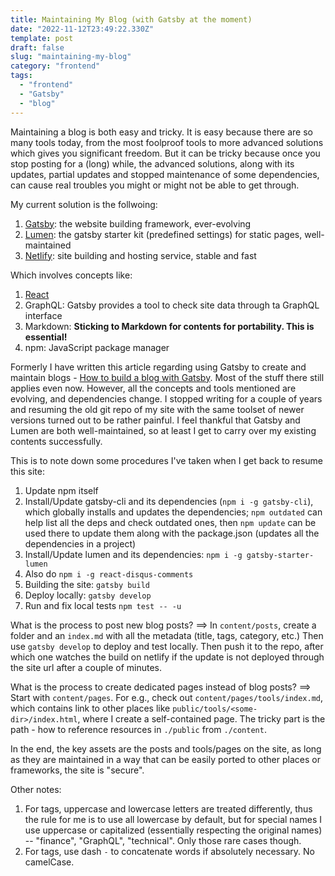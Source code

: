 ```yaml
---
title: Maintaining My Blog (with Gatsby at the moment)
date: "2022-11-12T23:49:22.330Z"
template: post
draft: false
slug: "maintaining-my-blog" 
category: "frontend"
tags:
  - "frontend"
  - "Gatsby"
  - "blog"
---
```


Maintaining a blog is both easy and tricky. It is easy because there are so many tools today, from the most foolproof tools to more advanced solutions which gives you significant freedom. But it can be tricky because once you stop posting for a (long) while, the advanced solutions, along with its updates, partial updates and stopped maintenance of some dependencies, can cause real troubles you might or might not be able to get through.

My current solution is the follwoing:
1. [Gatsby](https://www.gatsbyjs.com/): the website building framework, ever-evolving
2. [Lumen](https://github.com/alxshelepenok/gatsby-starter-lumen): the gatsby starter kit (predefined settings) for static pages, well-maintained
3. [Netlify](https://app.netlify.com): site building and hosting service, stable and fast

Which involves concepts like:
1. [React](https://reactjs.org/)
2. GraphQL: Gatsby provides a tool to check site data through ta GraphQL interface
3. Markdown: **Sticking to Markdown for contents for portability. This is essential!**
4. npm: JavaScript package manager

Formerly I have written this article regarding using Gatsby to create and maintain blogs - [How to build a blog with Gatsby](https://zzxxian.netlify.app/posts/2018-09-18-gatsby-blog/gatsby-blog). Most of the stuff there still applies even now. However, all the concepts and tools mentioned are evolving, and dependencies change. I stopped writing for a couple of years and resuming the old git repo of my site with the same toolset of newer versions turned out to be rather painful. I feel thankful that Gatsby and Lumen are both well-maintained, so at least I get to carry over my existing contents successfully.

This is to note down some procedures I've taken when I get back to resume this site:
1. Update npm itself
2. Install/Update gatsby-cli and its dependencies (`npm i -g gatsby-cli`), which globally installs and updates the dependencies; `npm outdated` can help list all the deps and check outdated ones, then `npm update` can be used there to update them along with the package.json (updates all the dependencies in a project)
3. Install/Update lumen and its dependencies: `npm i -g gatsby-starter-lumen`
4. Also do `npm i -g react-disqus-comments `
5. Building the site: `gatsby build`
6. Deploy locally: `gatsby develop`
7. Run and fix local tests `npm test -- -u`

What is the process to post new blog posts? ==> In `content/posts`, create a folder and an `index.md` with all the metadata (title, tags, category, etc.) Then use `gatsby develop` to deploy and test locally. Then push it to the repo, after which one watches the build on netlify if the update is not deployed through the site url after a couple of minutes.

What is the process to create dedicated pages instead of blog posts? ==> Start with `content/pages`. For e.g., check out `content/pages/tools/index.md`, which contains link to other places like `public/tools/<some-dir>/index.html`, where I create a self-contained page. The tricky part is the path - how to reference resources in `./public` from `./content`.

In the end, the key assets are the posts and tools/pages on the site, as long as they are maintained in a way that can be easily ported to other places or frameworks, the site is "secure".

Other notes:
1. For tags, uppercase and lowercase letters are treated differently, thus the rule for me is to use all lowercase by default, but for special names I use uppercase or capitalized (essentially respecting the original names) -- "finance", "GraphQL", "technical". Only those rare cases though.
2. For tags, use dash `-` to concatenate words if absolutely necessary. No camelCase.

